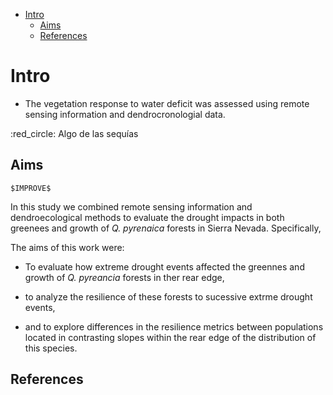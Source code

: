 -   [Intro](#intro)
    -   [Aims](#aims)
    -   [References](#references)

Intro
=====

-   The vegetation response to water deficit was assessed using remote sensing information and dendrocronologial data.

:red\_circle: Algo de las sequías

Aims
----

`$IMPROVE$`

In this study we combined remote sensing information and dendroecological methods to evaluate the drought impacts in both greenees and growth of *Q. pyrenaica* forests in Sierra Nevada. Specifically,

The aims of this work were:

-   To evaluate how extreme drought events affected the greennes and growth of *Q. pyreancia* forests in ther rear edge,

-   to analyze the resilience of these forests to sucessive extrme drought events,
-   and to explore differences in the resilience metrics between populations located in contrasting slopes within the rear edge of the distribution of this species.

References
----------

